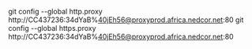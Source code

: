 git config --global http.proxy http://CC437236:34dYaB%40jEh56@proxyprod.africa.nedcor.net:80
git config --global https.proxy http://CC437236:34dYaB%40jEh56@proxyprod.africa.nedcor.net:80
